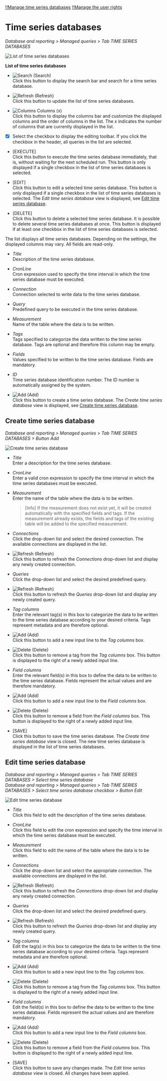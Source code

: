 [!!Manage time series databases](../Integration/03_ManageTimeSeriesDatabases.md)
[!!Manage the user rights](../Integration/05_ManageUserRights.md)

#  Time series databases

*Database and reporting > Managed queries > Tab TIME SERIES DATABASES*

![List of time series databases](../../Assets/Screenshots/DatabaseAndReporting/ManagedQueries/InfluxDBTimeSeries/ListInfluxDBTimeSeriesCreated.png "[List of time series databases]")

**List of time series databases**

- ![Search](../../Assets/Icons/Search.png "[Search]") (Search)   
    Click this button to display the search bar and search for a time series database. 

- ![Refresh](../../Assets/Icons/Refresh01.png "[Refresh]") (Refresh)   
    Click this button to update the list of time series databases. 

- ![Columns](../../Assets/Icons/Columns.png "[Columns]") Columns (x)   
    Click this button to display the columns bar and customize the displayed columns and the order of columns in the list. The *x* indicates the number of columns that are currently displayed in the list.

- [x]     
    Select the checkbox to display the editing toolbar. If you click the checkbox in the header, all queries in the list are selected.

- [EXECUTE]  
    Click this button to execute the time series database immediately, that is, without waiting for the next scheduled run. This button is only displayed if a single checkbox in the list of time series databases is selected.

- [EDIT]  
    Click this button to edit a selected time series database. This button is only displayed if a single checkbox in the list of time series databases is selected. The *Edit time series database* view is displayed, see [Edit time series database](#edit-time-series-database).

- [DELETE]  
    Click this button to delete a selected time series database. It is possible to delete several time series databases at once. This button is displayed if at least one checkbox in the list of time series databases is selected.

[comment]: <> (Julian: Funktioniert es so wie bei Queries? Bitte bestätigen.)

The list displays all time series databases. Depending on the settings, the displayed columns may vary. All fields are read-only. 

- *Title*  
    Description of the time series database.

- *CronLine*  
    Cron expression used to specify the time interval in which the time series database must be executed.

- *Connection*  
    Connection selected to write data to the time series database.

- *Query*  
    Predefined query to be executed in the time series database.

- *Measurement*  
    Name of the table where the data is to be written.

- *Tags*  
    Tags specified to categorize the data written to the time series database. Tags are optional and therefore this column may be empty.

- *Fields*  
    Values specified to be written to the time series database. Fields are mandatory. 

- *ID*  
    Time series database identification number. The ID number is automatically assigned by the system.

- ![Add](../../Assets/Icons/Plus01.png "[Add]") (Add)   
    Click this button to create a time series database. The *Create time series database* view is displayed, see [Create time series database](#create-time-series-database).  



## Create time series database

*Database and reporting > Managed queries > Tab TIME SERIES DATABASES > Button Add*

![Create time series database](../../Assets/Screenshots/DatabaseAndReporting/ManagedQueries/InfluxDBTimeSeries/CreateInfluxDBTimeSeries.png "[Create time series database]")

- *Title*  
    Enter a description for the time series database.

- *CronLine*  
    Enter a valid cron expression to specify the time interval in which the time series databases must be executed.

- *Measurement*  
    Enter the name of the table where the data is to be written. 
    
    > [Info] If the measurement does not exist yet, it will be created automatically with the specified fields and tags. If the measurement already exists, the fields and tags of the existing table will be added to the specified measurement.

- *Connections*  
    Click the drop-down list and select the desired connection. The available connections are displayed in the list.  

- ![Refresh](../../Assets/Icons/Refresh01.png "[Refresh]") (Refresh)  
    Click this button to refresh the *Connections* drop-down list and display any newly created connection.

- *Queries*  
    Click the drop-down list and select the desired predefined query.

- ![Refresh](../../Assets/Icons/Refresh01.png "[Refresh]") (Refresh)  
    Click this button to refresh the *Queries* drop-down list and display any newly created query.

- *Tag columns*  
    Enter the relevant tag(s) in this box to categorize the data to be written to the time series database according to your desired criteria. Tags represent metadata and are therefore optional.

- ![Add](../../Assets/Icons/Plus03.png "[Add]") (Add)  
    Click this button to add a new input line to the *Tag columns* box.

- ![Delete](../../Assets/Icons/Trash01.png "[Delete]") (Delete)  
    Click this button to remove a tag from the *Tag columns* box. This button is displayed to the right of a newly added input line.
    
- *Field columns*  
    Enter the relevant field(s) in this box to define the data to be written to the time series database. Fields represent the actual values and are therefore mandatory.

- ![Add](../../Assets/Icons/Plus03.png "[Add]") (Add)  
    Click this button to add a new input line to the *Field columns* box.

- ![Delete](../../Assets/Icons/Trash01.png "[Delete]") (Delete)  
    Click this button to remove a field from the *Field columns* box. This button is displayed to the right of a newly added input line.
- [SAVE]  
    Click this button to save the time series database. The *Create time series database* view is closed. The new time series database is displayed in the list of time series databases.



## Edit time series database

*Database and reporting > Managed queries > Tab TIME SERIES DATABASES > Select time series database*  
*Database and reporting > Managed queries > Tab TIME SERIES DATABASES > Select time series database checkbox > Button Edit*  

![Edit time series database](../../Assets/Screenshots/DatabaseAndReporting/ManagedQueries/InfluxDBTimeSeries/EditInfluxDBTimeSeries.png "[Edit time series database]")

- *Title*  
    Click this field to edit the description of the time series database.

- *CronLine*  
    Click this field to edit the cron expression and specify the time interval in which the time series database must be executed.

- *Measurement*  
    Click this field to edit the name of the table where the data is to be written. 

- *Connections*  
    Click the drop-down list and select the appropriate connection. The available connections are displayed in the list.  

- ![Refresh](../../Assets/Icons/Refresh01.png "[Refresh]") (Refresh)  
    Click this button to refresh the *Connections* drop-down list and display any newly created connection.
    
- *Queries*  
    Click the drop-down list and select the desired predefined query.

- ![Refresh](../../Assets/Icons/Refresh01.png "[Refresh]") (Refresh)  
    Click this button to refresh the *Queries* drop-down list and display any newly created query.
  
- *Tag columns*  
    Edit the tag(s) in this box to categorize the data to be written to the time series database according to your desired criteria. Tags represent metadata and are therefore optional.

- ![Add](../../Assets/Icons/Plus03.png "[Add]") (Add)  
    Click this button to add a new input line to the *Tag columns* box.

- ![Delete](../../Assets/Icons/Trash01.png "[Delete]") (Delete)  
    Click this button to remove a tag from the *Tag columns* box. This button is displayed to the right of a newly added input line.
    
- *Field columns*  
    Edit the field(s) in this box to define the data to be written to the time series database. Fields represent the actual values and are therefore mandatory.

- ![Add](../../Assets/Icons/Plus03.png "[Add]") (Add)  
    Click this button to add a new input line to the *Field columns* box.

- ![Delete](../../Assets/Icons/Trash01.png "[Delete]") (Delete)  
    Click this button to remove a field from the *Field columns* box. This button is displayed to the right of a newly added input line.

- [SAVE]  
    Click this button to save any changes made. The *Edit time series database* view is closed. All changes have been applied.